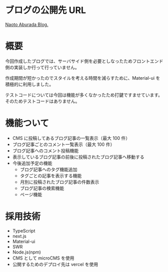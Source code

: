 # ブログの公開先 URL

[Naoto Aburada Blog.](https://github.com/zeit/next.js/tree/canary/examples/blog-starter)

# 概要

今回作成したブログでは、サーバサイド側を必要としなったためフロントエンド側の実装しか行って行っていません。

作成期間が短かったのでスタイルを考える時間を減らすために、Material-ui を積極的に利用しました。

テストコードについては今回は機能が多くなかったため打鍵ですませています。そのためテストコードはありません。

# 機能ついて

- CMS に投稿してあるブログ記事の一覧表示（最大 100 件）
- ブログ記事ごとのコメント一覧表示（最大 100 件）
- ブログ記事へのコメント投稿機能
- 表示しているブログ記事の前後に投稿されたブログ記事へ移動する
- 今後追加予定の機能
  - ブログ記事へのタグ機能追加
  - タグごとの記事を表示する機能
  - 月別に投稿されたブログ記事の件数表示
  - ブログ記事の検索機能
  - ページ機能

# 採用技術

- TypeScript
- next.js
- Material-ui
- SWR
- Node.js(npm)
- CMS として microCMS を使用
- 公開するためのデプロイ先は vercel を使用
